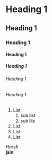# Heading 1
## Heading 1
### Heading 1
#### Heading 1
##### Heading 1
###### Heading 1
###### Heading 1

1. List
    1. sub list
    2. sub llis
2. List
3. List
4. List

*Harsh* <br> **jain** 